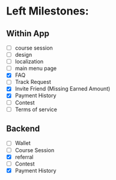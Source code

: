 # Left Milestones:
## Within App
- [ ] course session
- [ ] design
- [ ] localization
- [ ] main menu page
- [x] FAQ
- [ ] Track Request
- [x] Invite Friend (Missing Earned Amount)
- [x] Payment History
- [ ] Contest
- [ ] Terms of service

## Backend
- [ ] Wallet
- [ ] Course Session
- [x] referral
- [ ] Contest
- [x] Payment History
